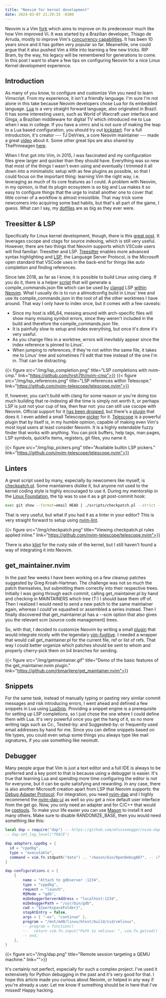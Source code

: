 ```yaml
---
title: "Neovim for kernel development"
date: 2024-03-07 21:29:33 -0300
---
```


Neovim is a Vim [fork] which aims to improve on its predecessor much like how Vim
improved Vi. It was started by a Brazilian developer, Thiago de Arruda, mostly to
improve Vim's [concurrency capabilities][idea]. It has been 10 years since and it has
gotten very popular so far. Meanwhile, one could argue that it also pushed Vim a little
into learning a few new tricks. RIP Bram, by the way, his legacy will be remembered for
generations to come. In this post I want to share a few tips on configuring Neovim for a
nice Linux Kernel development experience.

## Introduction

As many of you know, to configure and customize Vim you need to learn Vimscript. From my
experience, it isn't a friendly language. I'm sure I'm not alone in this take because
Neovim developers chose Lua for its embedded language. [Lua][lua] is a very straight
forward language, also originated in Brazil. It has some interesting users, such as
World of Warcraft user interface and Ginga, a Brazilian middleware for digital TV which
introduced me to Lua when I was in college. If you have a vimrc and is not sure of
making the leap to a Lua based configuration, you should try out [kickstart]. For a full
introduction, it's creator --- TJ DeVries, a core Neovim maintainer --- made a great
[video][tj] about it. Some other great tips are also shared by ThePrimeagen
[here][prime].

When I first got into Vim, in 2015, I was fascinated and my configuration files grew
larger and quicker than they should have. Everything was so new that most of the things
I wasn't even using and eventually I trimmed it all down into a minimalistic setup with
as few plugins as possible, so that I could focus on the important thing: learning Vim
the right way, i.e. leveraging as much of its core features as I could. A problem with
Neovim, in my opinion, is that its plugin ecosystem is so big and Lua makes it so easy
to configure things that the urge to install another one to cover that little corner of
a workflow is almost irresistible. That may trick some newcomers into acquiring some bad
habits, but that's all part of the game, I guess. What can I say, my [dotfiles] are as
big as they ever were.

## Treesitter & LSP

Specifically for Linux kernel development, though, there is this [great post][cscope].
It leverages cscope and ctags for source indexing, which is still very useful. However,
there are two things that Neovim supports which VSCode users will find familiar:
Treesitter and LSP. [Treesitter] enables more advanced syntax highlighting and [LSP],
the Language Server Protocol, is the Microsoft open standard that VSCode uses in the
back-end for things like auto completion and finding references.

Since late 2018, as far as I know, it is possible to build Linux using clang. If you do
it, there is a helper [script][ccscr] that will generate a compile_commands.json file
which can be used by [clangd] LSP [within Neovim][lspconfig]. What I usually do is to
run a allmodconfig build in Linus' tree and use its compile_commands.json in the root of
all the other worktrees I have around. That way I only have to index once, but it comes
with a few caveats:

- Since my host is x86_64, messing around with arch-specific files will show many
  missing symbol errors, since they weren't included in the build and therefore the
  compile_commands.json file.
- It is painfully slow to setup and index everything, but once it's done it's very
  useful.
- As you change files in a worktree, errors will inevitably appear since the index
  reference is pinned to Linus'.
- When jumping to references, if they're not within the same file, it takes me to Linus'
  tree and sometimes I'll edit that tree instead of the one I'm in. That can be
  distracting.

{{< figure src="/img/lsp_completion.png" title="LSP completions with nvim-cmp." link="https://github.com/hrsh7th/nvim-cmp">}}
{{< figure src="/img/lsp_references.png" title="LSP references within Telescope." link="https://github.com/nvim-telescope/telescope.nvim">}}

If, however, you can't build with clang for some reason or you're doing too much
building that re-indexing all the time is simply not worth it, or perhaps LSP is just
not your cup of tea, then fear not: you can still use cscope with Neovim. Official
support for it [has been dropped][nocscope], but there's a [plugin][cscope-maps] that
does it. I even added a small Telescope [picker][telescope-cscope] for it. [Telescope]
is a powerful plugin that by itself is, in my humble opinion, capable of making even
Vim's most loyal users at least consider Neovim. It is a highly extendable fuzzy finder
that works with anything. You can pick buffers, help tags, man pages, LSP symbols,
quickfix items, registers, git files, you name it.

{{< figure src="/img/lsp_pickers.png" title="Available builtin LSP pickers." link="https://github.com/nvim-telescope/telescope.nvim">}}

## Linters

A great script used by many, especially by newcomers like myself, is [checkpatch.pl].
Some maintainers dislike it, but anyone not used to the kernel coding style is highly
encouraged to use it. During my mentorship in the [Linux Foundation][mentorship], the
tip was to use it as a git post-commit hook:

```bash
exec git show --format=email HEAD | ./scripts/checkpatch.pl --strict --codespell
```

That is very useful, but what if you had it as a linter in your editor? This is very
straight forward to setup using [nvim-lint].

{{< figure src="/img/checkpatch.png" title="Viewing checkpatch.pl rules applied inline." link="https://github.com/nvim-telescope/telescope.nvim">}}

There is also [klint] for the rusty side of the kernel, but I still haven't found a way
of integrating it into Neovim.

## get_maintainer.nvim

In the past few weeks I have been working on a few cleanup patches suggested by Greg
Kroah-Hartman. The challenge was not so much the patch themselves, but submitting them
correctly into their respective trees. Initially I was going through each commit,
calling get_maintainer.pl by hand and checking in MAINTAINERS which tree (T:) I should
base them off of. Then I realized I would need to send a new patch to the same
maintainer again, whereas I could've squashed or assembled a series instead. Then I
finally discovered that get_maintainer.pl has a -\-scm option that also gives you the
relevant scm (source code management) trees.

So, with that, I decided to customize Neovim by writing a small [plugin][get_maintainer]
that would integrate nicely with the legendary [vim-fugitive]. I needed a wrapper that
would call get_maintainer.pl for the current file, ref or list of refs. That way I could
better organize which patches should be sent to whom and properly cherry-pick them on b4
branches for sending.

{{< figure src="/img/getmaintainer.gif" title="Demo of the basic features of the get_maintainer.nvim plugin." link="https://github.com/rbmarliere/get_maintainer.nvim">}}

## Snippets

For the same task, instead of manually typing or pasting very similar commit messages
and risk introducing errors, I went ahead and defined a few snippets in Lua using
[LuaSnip]. Providing a snippet engine is a prerequisite for setting up LSP completions,
so I just chose the one where I could define them with Lua. It's very powerful once you
get the hang of it, so no more writing tags such as Cc:, Tested-by: and Suggested-by: or
frequently used email addresses by hand for me. Since you can define snippets based on
file types, you could even setup some things you always type like mail signatures, if
you use something like neomutt.

## Debugger

Many people argue that Vim is just a text editor and a full IDE is always to be
preferred and a key point to that is because using a debugger is easier. It's true that
learning Lua and spending more time configuring the editor is not for everyone, but it
can be quite satisfying and rewarding. In any case, there is also another Microsoft
creation apart from LSP that Neovim supports: the [Debug Adapter Protocol][dap]. For
integration, you need [nvim-dap] and I highly recommend the [nvim-dap-ui] as well so you
get a nice default user interface from the get go. Now, you only need an adapter and for
C/C++ that would be [cpptools]. To make your life easier you can use [Mason] to install
it and many others. Make sure to disable RANDOMIZE_BASE, then you would need something
like this:

```lua
local dap = require("dap") -- https://github.com/mfussenegger/nvim-dap
-- dap.set_log_level("TRACE")

dap.adapters.cppdbg = {
  id = "cppdbg",
  type = "executable",
  command = vim.fn.stdpath("data") .. "/mason/bin/OpenDebugAD7", -- if you use mason
}

dap.configurations.c = {
	{
		name = "Attach to gdbserver :1234",
		type = "cppdbg",
		request = "launch",
		MIMode = "gdb",
		miDebuggerServerAddress = "localhost:1234",
		miDebuggerPath = "/usr/bin/gdb",
		cwd = "${workspaceFolder}",
		stopAtEntry = false,
		args = { "-ex", "continue" },
		program = "/mnt/md0/linux/ktest/build/sid/vmlinux",
		-- program = function()
		--   return vim.fn.input("Path to vmlinux: ", vim.fn.getcwd() .. "/", "file")
		-- end,
	},
}
```

{{< figure src="/img/dap.png" title="Remote session targeting a QEMU machine." link="">}}

It's certainly not perfect, especially for such a complex project. I've used it
extensively for Python debugging in the past and it's very good for that. I hope this
article made you curious about Neovim, or helped in any way if you're already a user.
Let me know if something should be in here that I've missed! Happy hacking.

[fork]: https://github.com/neovim/neovim/commit/72cf89bce8e4230dbc161dc5606f48ef9884ba70
[idea]: https://groups.google.com/g/vim_use/c/IKha1xx6V8Y/m/xwxHSe4dAwcJ
[lua]: https://www.lua.org/about.html
[kickstart]: https://github.com/nvim-lua/kickstart.nvim
[tj]: https://www.youtube.com/watch?v=m8C0Cq9Uv9o
[prime]: https://www.youtube.com/watch?v=w7i4amO_zaE
[cscope]: https://stackoverflow.com/questions/33676829/vim-configuration-for-linux-kernel-development
[Treesitter]: https://tree-sitter.github.io
[LSP]: https://microsoft.github.io/language-server-protocol/
[dotfiles]: https://github.com/rbmarliere/dotfiles
[ccscr]: https://git.kernel.org/pub/scm/linux/kernel/git/torvalds/linux.git/commit/?id=b30204640192234d18f9168f19f9cd693485b86d
[clangd]: https://clangd.llvm.org/
[checkpatch.pl]: https://git.kernel.org/pub/scm/linux/kernel/git/torvalds/linux.git/commit/?id=0a920b5b666d0be8141bd1ce620fffa7de96b81b
[nocscope]: https://github.com/neovim/neovim/pull/20545
[cscope-maps]: https://github.com/joe-skb7/cscope-maps
[telescope-cscope]: https://github.com/rbmarliere/telescope-cscope.nvim
[lspconfig]: https://github.com/neovim/nvim-lspconfig
[Telescope]: https://github.com/nvim-telescope/telescope.nvim
[mentorship]: https://mentorship.lfx.linuxfoundation.org/project/65d4c337-66fd-4d22-8a21-e836fafbebc4
[nvim-lint]: https://github.com/mfussenegger/nvim-lint/
[klint]: https://github.com/Rust-for-Linux/klint
[get_maintainer]: https://github.com/rbmarliere/get_maintainer.nvim
[vim-fugitive]: https://github.com/tpope/vim-fugitive
[LuaSnip]: https://github.com/L3MON4D3/LuaSnip
[dap]: https://microsoft.github.io/debug-adapter-protocol//
[nvim-dap]: https://github.com/mfussenegger/nvim-dap
[nvim-dap-ui]: https://github.com/rcarriga/nvim-dap-ui
[cpptools]: https://github.com/microsoft/vscode-cpptools
[Mason]: https://github.com/williamboman/mason.nvim
